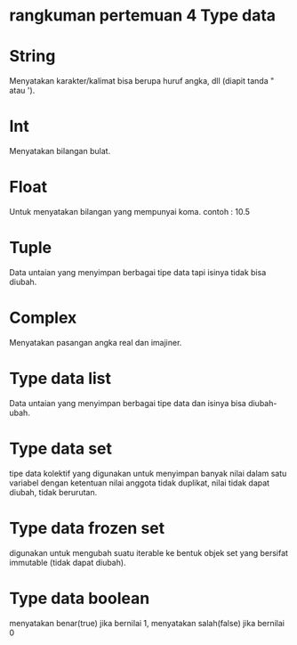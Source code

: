# rangkuman pertemuan 4 Type data 

# String
Menyatakan karakter/kalimat bisa berupa huruf angka, dll (diapit tanda " atau ').

# Int
Menyatakan bilangan bulat.

# Float
Untuk menyatakan bilangan yang mempunyai koma. contoh : 10.5

# Tuple
Data untaian yang menyimpan berbagai tipe data tapi isinya tidak bisa diubah.

# Complex
Menyatakan pasangan angka real dan imajiner.

# Type data list
Data untaian yang menyimpan berbagai tipe data dan isinya bisa diubah-ubah.

# Type data set
tipe data kolektif yang digunakan untuk menyimpan banyak nilai dalam satu variabel dengan ketentuan  nilai anggota tidak duplikat, nilai tidak dapat diubah, tidak berurutan.

# Type data frozen set
digunakan untuk mengubah suatu iterable ke bentuk objek set yang bersifat immutable (tidak dapat diubah).

# Type data boolean
menyatakan benar(true) jika bernilai 1, menyatakan salah(false) jika bernilai 0
